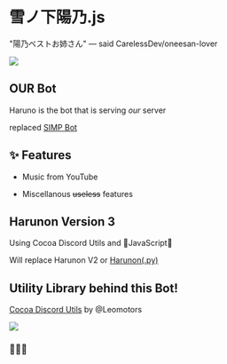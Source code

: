 # 雪ノ下陽乃.js

"陽乃ベストお姉さん" — said CarelessDev/oneesan-lover

![](https://c.tenor.com/ceojyowWu0oAAAAC/haruno-yukinoshita-oregairu.gif)

## OUR Bot

Haruno is the bot that is serving _our_ server

replaced [SIMP Bot](https://github.com/CarelessDev/SIMP-Bot/)

## ✨ Features

- Music from YouTube

- Miscellanous ~~useless~~ features

## Harunon Version 3

Using Cocoa Discord Utils and 💛JavaScript💛

Will replace Harunon V2 or [Harunon(.py)](https://github.com/CarelessDev/Harunon)

## Utility Library behind this Bot!

[Cocoa Discord Utils](https://github.com/Leomotors/cocoa-discord-utils) by @Leomotors

![](https://c.tenor.com/JjAZAfWSqQgAAAAC/gochiusa-cocoa.gif)

### 💛💛💛
